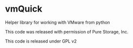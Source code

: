 # vmQuick
Helper library for working with VMware from python

This code was released with permission of Pure Storage, Inc.

This code is released under GPL v2

